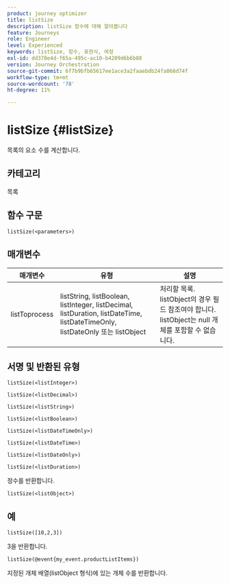 ```yaml
---
product: journey optimizer
title: listSize
description: listSize 함수에 대해 알아봅니다
feature: Journeys
role: Engineer
level: Experienced
keywords: listSize, 함수, 표현식, 여정
exl-id: dd378e4d-f65a-495c-ac10-b4209d6b6b88
version: Journey Orchestration
source-git-commit: 6f7b9bfb65617ee1ace3a2faaebdb24fa068d74f
workflow-type: tm+mt
source-wordcount: '78'
ht-degree: 11%

---
```


# listSize {#listSize}

목록의 요소 수를 계산합니다.

## 카테고리

목록

## 함수 구문

`listSize(<parameters>)`

## 매개변수

| 매개변수 | 유형 | 설명 |
|-----------|------------------|------------------|
| listToprocess | listString, listBoolean, listInteger, listDecimal, listDuration, listDateTime, listDateTimeOnly, listDateOnly 또는 listObject | 처리할 목록. listObject의 경우 필드 참조여야 합니다. listObject는 null 개체를 포함할 수 없습니다. |

## 서명 및 반환된 유형

`listSize(<listInteger>)`

`listSize(<listDecimal>)`

`listSize(<listString>)`

`listSize(<listBoolean>)`

`listSize(<listDateTimeOnly>)`

`listSize(<listDateTime>)`

`listSize(<listDateOnly>)`

`listSize(<listDuration>)`

정수를 반환합니다.

`listSize(<listObject>)`

## 예

`listSize([10,2,3])`

3을 반환합니다.

`listSize(@event{my_event.productListItems})`

지정된 개체 배열(listObject 형식)에 있는 개체 수를 반환합니다.
